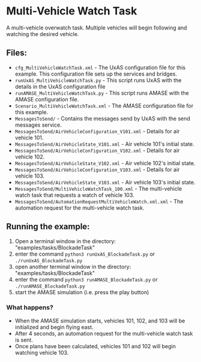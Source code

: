 Multi-Vehicle Watch Task
=======================

A multi-vehicle overwatch task. Multiple vehicles will begin following and watching the desired vehicle.

Files:
------

* `cfg_MultiVehicleWatchTask.xml` - The UxAS configuration file for this example. This configuration file sets up the services and bridges.
* `runUxAS_MultiVehicleWatchTask.py` - This script runs UxAS with the details in the UxAS configuration file
* `runAMASE_MultiVehicleWatchTask.py` - This script runs AMASE with the AMASE configuration file.
* `Scenario_MultiVehicleWatchTask.xml` - The AMASE configuration file for this example.
* `MessagesToSend/` - Contains the messages send by UxAS with the send messages service.
* `MessagesToSend/AirVehicleConfiguration_V101.xml` - Details for air vehicle 101.
* `MessagesToSend/AirVehicleState_V101.xml` - Air vehicle 101's initial state.
* `MessagesToSend/AirVehicleConfiguration_V102.xml` - Details for air vehicle 102.
* `MessagesToSend/AirVehicleState_V102.xml` - Air vehicle 102's initial state.
* `MessagesToSend/AirVehicleConfiguration_V103.xml` - Details for air vehicle 103.
* `MessagesToSend/AirVehicleState_V103.xml` - Air vehicle 103's initial state.
* `MessagesToSend/MultiVehicleWatchTask_100.xml` - The multi-vehicle watch task that requests a watch of vehicle 103.
* `MessagesToSend/AutomationRequestMultiVehicleWatch.xml.xml` - The automation request for the multi-vehicle watch task.


Running the example:
--------------------
1. Open a terminal window in the directory: "examples/tasks/BlockadeTask"
2. enter the command `python3 runUxAS_BlockadeTask.py` or `./runUxAS_BlockadeTask.py`
3. open another terminal window in the directory: "examples/tasks/BlockadeTask"
4. enter the command `python3 runAMASE_BlockadeTask.py` or `./runAMASE_BlockadeTask.py`
5. start the AMASE simulation (i.e. press the play button)

### What happens?
* When the AMASE simulation starts, vehicles 101, 102, and 103 will be initialized and begin flying east.
* After 4 seconds, an automation request for the multi-vehicle watch task is sent.
* Once plans have been calculated, vehicles 101 and 102 will begin watching vehicle 103.
